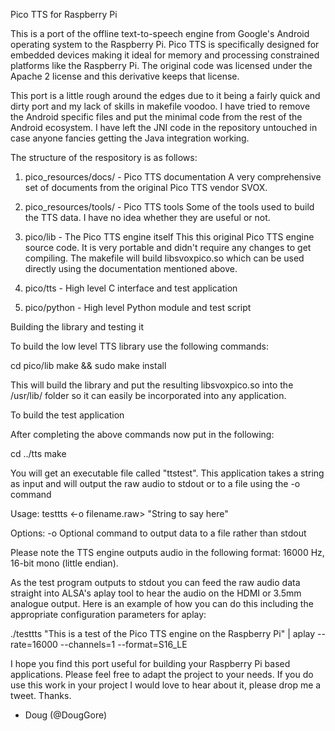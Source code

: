 Pico TTS for Raspberry Pi

This is a port of the offline text-to-speech engine from Google's Android operating system to the Raspberry Pi. Pico TTS is specifically designed for embedded devices making it ideal for memory and processing constrained platforms like the Raspberry Pi. The original code was licensed under the Apache 2 license and this derivative keeps that license.

This port is a little rough around the edges due to it being a fairly quick and dirty port and my lack of skills in makefile voodoo. I have tried to remove the Android specific files and put the minimal code from the rest of the Android ecosystem. I have left the JNI code in the repository untouched in case anyone fancies getting the Java integration working.

The structure of the respository is as follows:

1) pico_resources/docs/ - Pico TTS documentation
A very comprehensive set of documents from the original Pico TTS vendor SVOX.

2) pico_resources/tools/ - Pico TTS tools
Some of the tools used to build the TTS data. I have no idea whether they are useful or not.

3) pico/lib - The Pico TTS engine itself
This this original Pico TTS engine source code. It is very portable and didn't require any changes to get compiling. The makefile will build libsvoxpico.so which can be used directly using the documentation mentioned above.

4) pico/tts - High level C interface and test application

5) pico/python - High level Python module and test script

Building the library and testing it

To build the low level TTS library use the following commands:

cd pico/lib
make && sudo make install

This will build the library and put the resulting libsvoxpico.so into the /usr/lib/ folder so it can easily be incorporated into any application.

To build the test application

After completing the above commands now put in the following:

cd ../tts
make

You will get an executable file called "ttstest". This application takes a string as input and will output the raw audio to stdout or to a file using the -o command

Usage:
testtts <-o filename.raw> "String to say here"

Options:
-o      Optional command to output data to a file rather than stdout

Please note the TTS engine outputs audio in the following format: 16000 Hz, 16-bit mono (little endian).

As the test program outputs to stdout you can feed the raw audio data straight into ALSA's aplay tool to hear the audio on the HDMI or 3.5mm analogue output. Here is an example of how you can do this including the appropriate configuration parameters for aplay:

./testtts "This is a test of the Pico TTS engine on the Raspberry Pi" | aplay --rate=16000 --channels=1 --format=S16_LE


I hope you find this port useful for building your Raspberry Pi based applications. Please feel free to adapt the project to your needs. If you do use this work in your project I would love to hear about it, please drop me a tweet. Thanks.

- Doug (@DougGore)